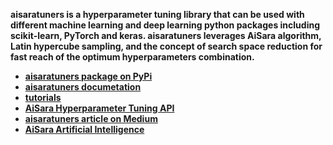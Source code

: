 **aisaratuners is a hyperparameter tuning library that can be used with different machine learning and deep learning python packages including scikit-learn, PyTorch and keras. aisaratuners leverages AiSara algorithm, Latin hypercube sampling, and the concept of search space reduction for fast reach of the optimum hyperparameters combination.**

* **[aisaratuners package on PyPi](https://pypi.org/project/aisaratuners/)**
* **[aisaratuners documetation](https://github.com/aisara-hub/aisaratuners/blob/master/docs/user%20guide.md)**
* **[tutorials](https://github.com/aisara-hub/aisaratuners/blob/master/docs/Tutorials.md)**
* **[AiSara Hyperparameter Tuning API](https://rapidapi.com/aisara-technology-aisara-technology-default/api/aisara-hyperparameter-tuning)**
* **[aisaratuners article on Medium](https://aisaradeepwadi.medium.com/advance-keras-hyperparameter-tuning-with-aisaratuners-library-78c488ab4d6a)**
* **[AiSara Artificial Intelligence](https://www.aisara.ai/)** 
